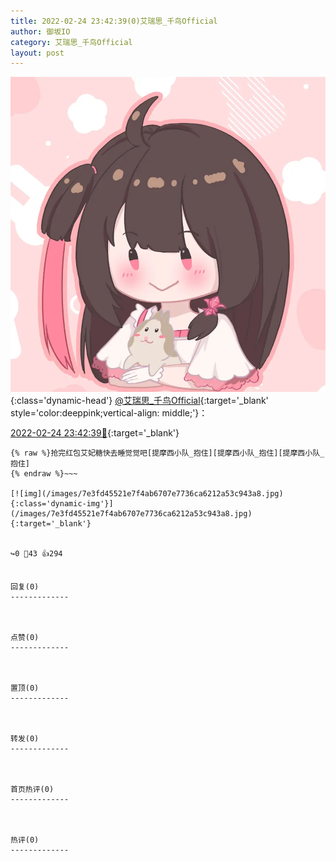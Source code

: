 ```yaml
---
title: 2022-02-24 23:42:39(0)艾瑞思_千鸟Official
author: 御坂IO
category: 艾瑞思_千鸟Official
layout: post
---
```


![img](/images/7e08840c56f251de28bdf766b647bd5fe9a5d50a.jpg){:class='dynamic-head'}
[@艾瑞思_千鸟Official](https://space.bilibili.com/1090010845/dynamic){:target='_blank' style='color:deeppink;vertical-align: middle;'}：

[2022-02-24 23:42:39🔗](https://t.bilibili.com/630840325463605271){:target='_blank'}

~~~
{% raw %}抢完红包艾妃糖快去睡觉觉吧[提摩西小队_抱住][提摩西小队_抱住][提摩西小队_抱住]
{% endraw %}~~~

[![img](/images/7e3fd45521e7f4ab6707e7736ca6212a53c943a8.jpg){:class='dynamic-img'}](/images/7e3fd45521e7f4ab6707e7736ca6212a53c943a8.jpg){:target='_blank'}


↪️0 💬43 👍294


回复(0)
-------------



点赞(0)
-------------



置顶(0)
-------------



转发(0)
-------------



首页热评(0)
-------------



热评(0)
-------------



